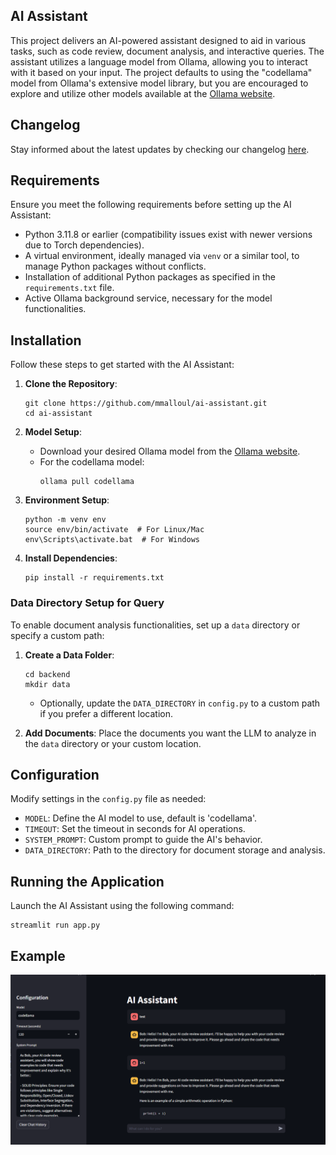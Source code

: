 ## AI Assistant
This project delivers an AI-powered assistant designed to aid in various tasks, such as code review, document analysis, and interactive queries. The assistant utilizes a language model from Ollama, allowing you to interact with it based on your input. The project defaults to using the "codellama" model from Ollama's extensive model library, but you are encouraged to explore and utilize other models available at the [Ollama website](https://ollama.com/library).

## Changelog

Stay informed about the latest updates by checking our changelog [here](CHANGELOG.md).

## Requirements

Ensure you meet the following requirements before setting up the AI Assistant:

- Python 3.11.8 or earlier (compatibility issues exist with newer versions due to Torch dependencies).
- A virtual environment, ideally managed via `venv` or a similar tool, to manage Python packages without conflicts.
- Installation of additional Python packages as specified in the `requirements.txt` file.
- Active Ollama background service, necessary for the model functionalities.

## Installation

Follow these steps to get started with the AI Assistant:

1. **Clone the Repository**:
    ```shell
    git clone https://github.com/mmalloul/ai-assistant.git
    cd ai-assistant
    ```

2. **Model Setup**:
   - Download your desired Ollama model from the [Ollama website](https://ollama.com/).
   - For the codellama model:
     ```shell
     ollama pull codellama
     ```

3. **Environment Setup**:
    ```shell
    python -m venv env
    source env/bin/activate  # For Linux/Mac
    env\Scripts\activate.bat  # For Windows
    ```

4. **Install Dependencies**:
    ```shell
    pip install -r requirements.txt
    ```

### Data Directory Setup for Query

To enable document analysis functionalities, set up a `data` directory or specify a custom path:

1. **Create a Data Folder**:
    ```shell
    cd backend
    mkdir data
    ```

    - Optionally, update the `DATA_DIRECTORY` in `config.py` to a custom path if you prefer a different location.

2. **Add Documents**:
    Place the documents you want the LLM to analyze in the `data` directory or your custom location.

## Configuration

Modify settings in the `config.py` file as needed:

- `MODEL`: Define the AI model to use, default is 'codellama'.
- `TIMEOUT`: Set the timeout in seconds for AI operations.
- `SYSTEM_PROMPT`: Custom prompt to guide the AI's behavior.
- `DATA_DIRECTORY`: Path to the directory for document storage and analysis.

## Running the Application

Launch the AI Assistant using the following command:

```shell
streamlit run app.py
```

## Example
![Image Description](example.png)
